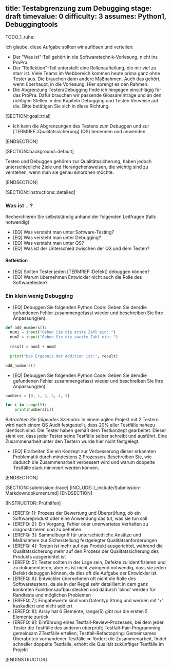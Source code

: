 title: Testabgrenzung zum Debugging
stage: draft
timevalue: 0
difficulty: 3
assumes: Python1, Debuggingtools
---

TODO_1_ruhe:

Ich glaube, diese Aufgabe sollten wir auflösen und verteilen:

- Der "Was ist"-Teil gehört in die Softwaretechnik-Vorlesung, nicht ins ProPra.
- Der "Reflektion"-Teil unterstellt eine Rollenaufteilung, die mir viel zu starr ist.
  Viele Teams im Webbereich kommen heute prima ganz ohne Tester aus.
  Die brauchen dann andere Maßnahmen. Auch das gehört, wenn überhaupt, in die Vorlesung.
  Hier sprengt es den Rahmen.
- Die Abgrenzung Testen/Debugging finde ich hingegen einschlägig für das ProPra.
  Dafür brauchen wir passende Glossareinträge und an den richtigen Stellen in den
  Kapiteln Debugging und Testen Verweise auf die.
  Bitte betätigen Sie sich in diese Richtung.


[SECTION::goal::trial]

- Ich kann die Abgrenzungen des Testens zum Debuggen und zur [TERMREF::Qualitätssicherung] (QS)
  benennen und anwenden

[ENDSECTION]

[SECTION::background::default]

Testen und Debuggen gehören zur Qualitätssicherung, haben jedoch unterschiedliche Ziele und
Herangehensweisen, die wichtig sind zu verstehen, wenn man sie genau einordnen möchte.

[ENDSECTION]

[SECTION::instructions::detailed]

### Was ist .. ?

Recherchieren Sie selbstständig anhand der folgenden Leitfragen (falls notwendig):

- [EQ] Was versteht man unter Software-Testing?
- [EQ] Was versteht man unter Debugging?
- [EQ] Was versteht man unter QS?
- [EQ] Was ist der Unterschied zwischen der QS und dem Testen?

#### Reflektion

- [EQ] Sollten Tester jeden [TERMREF::Defekt] debuggen können?
- [EQ] Warum übernehmen Entwickler nicht auch die Rolle des Softwaretesten?

### Ein klein wenig Debugging

- [EQ] Debuggen Sie folgenden Python Code:
Geben Sie den/die gefundenen Fehler zusammengefasst wieder und beschreiben Sie Ihre Anpassung(en).

```Python
def add_numbers():
  num1 = input("Geben Sie die erste Zahl ein: ")
  num2 = input("Geben Sie die zweite Zahl ein: ")
  
  result = num1 + num2
  
  print("Das Ergebnis der Addition ist:", result)

add_numbers()
```

- [EQ] Debuggen Sie folgenden Python Code:
Geben Sie den/die gefundenen Fehler zusammengefasst wieder und beschreiben Sie Ihre Anpassung(en).

```Python
numbers = [0, 1, 2, 3, 4, 5]

for i in range(5):
    print(numbers[i])

```

*Betrachten Sie folgendes Szenario:*
In einem agilen Projekt mit 2 Testern wird nach einem QS Audit festgestellt, dass 20% aller
Testfälle nahezu identisch sind. Die Tester haben gemäß dem Testkonzept gearbeitet. Dieser sieht
vor, dass jeder Tester seine Testfälle selber schreibt und ausführt. Eine Zusammenarbeit unter den
Testern wurde hier nicht festgelegt.

- [EQ] Erarbeiten Sie ein Konzept zur Verbesserung dieser erkannten Problematik durch mindestens 2
  Prozessen. Beschreiben Sie, wie dadurch die Zusammenarbeit verbessert wird und warum doppelte
  Testfälle stark minimiert werden können.

[ENDSECTION]

[SECTION::submission::trace]
[INCLUDE::/_include/Submission-Markdowndokument.md]
[ENDSECTION]

[INSTRUCTOR::Prüfhilfen]

- [EREFQ::1]: Prozess der Bewertung und Überprüfung, ob ein Softwareprodukt oder eine Anwendung das
  tut, was sie tun soll
- [EREFQ::2]: Ein Vorgang, Fehler oder unerwartetes Verhalten zu diagnostizieren und zu beheben.
- [EREFQ::3]: Sammelbegriff für unterschiedliche Ansätze und Maßnahmen zur Sicherstellung festgelegter Qualitätsanforderungen
- [EREFQ::4]: Testen ist mehr auf das Produkt ausgerichtet, während die Qualitätssicherung mehr auf
  den Prozess der Qualitätssicherung des Produkts ausgerichtet ist
- [EREFQ::5]: Tester sollten in der Lage sein, Defekte zu identifizieren und zu dokumentieren, aber
  es ist nicht zwingend notwendig, dass sie jeden Defekt debuggen können, da dies oft die Aufgabe der
  Entwickler ist.
- [EREFQ::6]: Entwickler übernehmen oft nicht die Rolle des Softwaretestens, da sie in der Regel sehr
  detailliert in dem ganz konkreten Funktionsaufbau stecken und dadurch 'blind' werden für Randtests
  und möglichen Problemen
- [EREFQ::7]: Eingabewerte sind vom Datentyp String und werden mit '+' kaskadiert und nicht addiert
- [EREFQ::8]: Array hat 6 Elemente, range(5) gibt nur die ersten 5 Elemente zurück
- [EREFQ::9]: Einführung eines Testfall-Review-Prozesses, bei dem jeder Tester die Testfälle des
  anderen überprüft; Testfall-Pair-Programming: gemeinsam ZTestfälle ertellen; Testfall-Refactopring:
  Gemeinsames Überabriten vorhandener Testfälle
  => fördert die Zusammenarbeit, findet schneller doppelte Testfälle, erhöht die Qualität zukünftiger
  Testfälle im Projekt

[ENDINSTRUCTOR]
